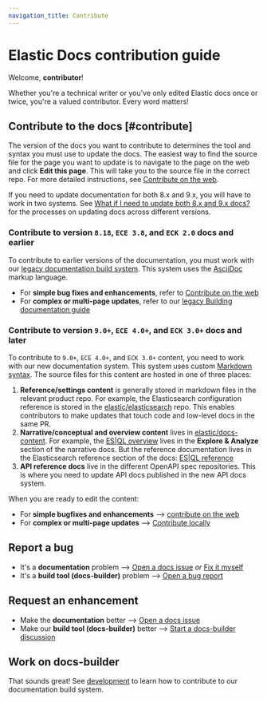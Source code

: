 ```yaml
---
navigation_title: Contribute
---
```


# Elastic Docs contribution guide

Welcome, **contributor**!

Whether you're a technical writer or you've only edited Elastic docs once or twice, you're a valued contributor. Every word matters!

## Contribute to the docs [#contribute]

The version of the docs you want to contribute to determines the tool and syntax you must use to update the docs. The easiest way to find the source file for the page you want to update is to navigate to the page on the web and click **Edit this page**. This will take you to the source file in the correct repo. For more detailed instructions, see [Contribute on the web](on-the-web.md).

If you need to update documentation for both 8.x and 9.x, you will have to work in two systems. See [What if I need to update both 8.x and 9.x docs?](on-the-web.md#what-if-i-need-to-update-both-8.x-and-9.x-docs) for the processes on updating docs across different versions.

### Contribute to version `8.18`, `ECE 3.8`, and `ECK 2.0` docs and earlier

To contribute to earlier versions of the documentation, you must work with our [legacy documentation build system](https://github.com/elastic/docs). This system uses the [AsciiDoc](https://asciidoc.org) markup language. 

* For **simple bug fixes and enhancements**, refer to [Contribute on the web](on-the-web.md)
* For **complex or multi-page updates**, refer to our [legacy Building documentation guide](https://github.com/elastic/docs?tab=readme-ov-file#building-documentation)

### Contribute to version `9.0+`, `ECE 4.0+`, and `ECK 3.0+` docs and later

To contribute to `9.0+`, `ECE 4.0+`, and `ECK 3.0+`  content, you need to work with our new documentation system. This system uses custom [Markdown syntax](../syntax/index.md).
The source files for this content are hosted in one of three places:

1. **Reference/settings content** is generally stored in markdown files in the relevant product repo. For example, the Elasticsearch configuration reference is stored in the [elastic/elasticsearch](https://github.com/elastic/elasticsearch/tree/main/docs) repo. This enables contributors to make updates that touch code and low-level docs in the same PR. 
2. **Narrative/conceptual and overview content** lives in [elastic/docs-content](https://github.com/elastic/docs-content). For example, the [ES|QL overview](https://www.elastic.co/docs/explore-analyze/query-filter/languages/esql) lives in the **Explore & Analyze** section of the narrative docs. But the reference documentation lives in the Elasticsearch reference section of the docs: [ES|QL reference](https://docs-v3-preview.elastic.dev/elastic/elasticsearch/tree/main/reference/query-languages/esql)  
3. **API reference docs** live in the different OpenAPI spec repositories. This is where you need to update API docs published in the new API docs system.

When you are ready to edit the content:

* For **simple bugfixes and enhancements** --> [contribute on the web](on-the-web.md)
* For **complex or multi-page updates** --> [Contribute locally](locally.md)

## Report a bug

* It's a **documentation** problem --> [Open a docs issue](https://github.com/elastic/docs-content/issues/new?template=internal-request.yaml) *or* [Fix it myself](locally.md)
* It's a **build tool (docs-builder)** problem --> [Open a bug report](https://github.com/elastic/docs-builder/issues/new?template=bug-report.yaml)

## Request an enhancement

* Make the **documentation** better --> [Open a docs issue](https://github.com/elastic/docs-content/issues/new?template=internal-request.yaml)
* Make our **build tool (docs-builder)** better --> [Start a docs-builder discussion](https://github.com/elastic/docs-builder/discussions)

## Work on docs-builder

That sounds great! See [development](../development/index.md) to learn how to contribute to our documentation build system.

